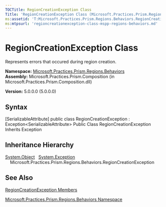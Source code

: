 ```yaml
---
TOCTitle: RegionCreationException Class
Title: 'RegionCreationException Class (Microsoft.Practices.Prism.Regions.Behaviors)'
ms:assetid: 'T:Microsoft.Practices.Prism.Regions.Behaviors.RegionCreationException'
ms:mtpsurl: 'regioncreationexception-class-mspp-regions-behaviors.md'
---
```


# RegionCreationException Class

Represents errors that occured during region creation.

**Namespace:** [Microsoft.Practices.Prism.Regions.Behaviors](https://msdn.microsoft.com/library/microsoft.practices.prism.regions.behaviors)
**Assembly:** Microsoft.Practices.Prism.Composition (in Microsoft.Practices.Prism.Composition.dll)

**Version:** 5.0.0.0 (5.0.0.0)

## Syntax
[SerializableAttribute\] public class RegionCreationException : Exception&lt;SerializableAttribute&gt; Public Class RegionCreationException Inherits Exception

## Inheritance Hierarchy

<span id="familyToggle"></span>[System.Object](http://msdn.microsoft.com/en-us/library/e5kfa45b)
  [System.Exception](http://msdn.microsoft.com/en-us/library/c18k6c59)
    Microsoft.Practices.Prism.Regions.Behaviors.RegionCreationException

## See Also
[RegionCreationException Members](https://msdn.microsoft.com/allmembers.t:microsoft.practices.prism.regions.behaviors.regioncreationexception)

[Microsoft.Practices.Prism.Regions.Behaviors Namespace](https://msdn.microsoft.com/library/microsoft.practices.prism.regions.behaviors)
